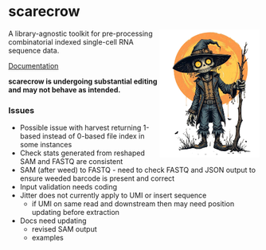 # scarecrow

<img style="float:right;width:200px;" src="./img/scarecrow.png" alt="scarecrow"/>

A library-agnostic toolkit for pre-processing combinatorial indexed single-cell RNA sequence data.

[Documentation](docs/root.md)

**scarecrow is undergoing substantial editing and may not behave as intended.**

### Issues

* Possible issue with harvest returning 1-based instead of 0-based file index in some instances
* Check stats generated from reshaped SAM and FASTQ are consistent
* SAM (after weed) to FASTQ - need to check FASTQ and JSON output to ensure weeded barcode is present and correct
* Input validation needs coding  
* Jitter does not currently apply to UMI or insert sequence
  - if UMI on same read and downstream then may need position updating before extraction
* Docs need updating
  - revised SAM output
  - examples